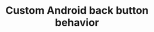 ---
id: custom-android-back-button-handling
title: Custom Android back button behavior
sidebar_label: Custom Android back button behavior
---